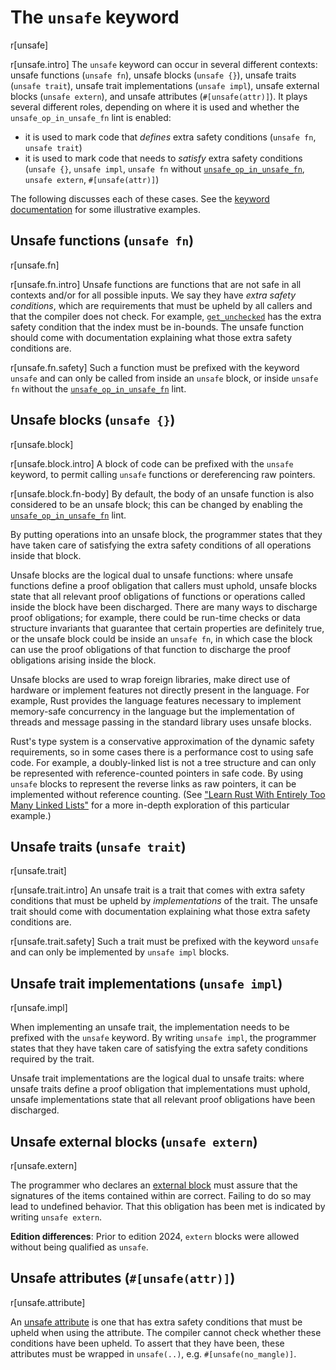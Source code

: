 # The `unsafe` keyword

r[unsafe]

r[unsafe.intro]
The `unsafe` keyword can occur in several different contexts:
unsafe functions (`unsafe fn`), unsafe blocks (`unsafe {}`), unsafe traits (`unsafe trait`), unsafe trait implementations (`unsafe impl`), unsafe external blocks (`unsafe extern`), and unsafe attributes (`#[unsafe(attr)]`).
It plays several different roles, depending on where it is used and whether the `unsafe_op_in_unsafe_fn` lint is enabled:
- it is used to mark code that *defines* extra safety conditions (`unsafe fn`, `unsafe trait`)
- it is used to mark code that needs to *satisfy* extra safety conditions (`unsafe {}`, `unsafe impl`, `unsafe fn` without [`unsafe_op_in_unsafe_fn`], `unsafe extern`, `#[unsafe(attr)]`)

The following discusses each of these cases.
See the [keyword documentation][keyword] for some illustrative examples.

## Unsafe functions (`unsafe fn`)

r[unsafe.fn]

r[unsafe.fn.intro]
Unsafe functions are functions that are not safe in all contexts and/or for all possible inputs.
We say they have *extra safety conditions*, which are requirements that must be upheld by all callers and that the compiler does not check.
For example, [`get_unchecked`] has the extra safety condition that the index must be in-bounds.
The unsafe function should come with documentation explaining what those extra safety conditions are.

r[unsafe.fn.safety]
Such a function must be prefixed with the keyword `unsafe` and can only be called from inside an `unsafe` block, or inside `unsafe fn` without the [`unsafe_op_in_unsafe_fn`] lint.

## Unsafe blocks (`unsafe {}`)

r[unsafe.block]

r[unsafe.block.intro]
A block of code can be prefixed with the `unsafe` keyword, to permit calling `unsafe` functions or dereferencing raw pointers.

r[unsafe.block.fn-body]
By default, the body of an unsafe function is also considered to be an unsafe block;
this can be changed by enabling the [`unsafe_op_in_unsafe_fn`] lint.

By putting operations into an unsafe block, the programmer states that they have taken care of satisfying the extra safety conditions of all operations inside that block.

Unsafe blocks are the logical dual to unsafe functions:
where unsafe functions define a proof obligation that callers must uphold, unsafe blocks state that all relevant proof obligations of functions or operations called inside the block have been discharged.
There are many ways to discharge proof obligations;
for example, there could be run-time checks or data structure invariants that guarantee that certain properties are definitely true, or the unsafe block could be inside an `unsafe fn`, in which case the block can use the proof obligations of that function to discharge the proof obligations arising inside the block.

Unsafe blocks are used to wrap foreign libraries, make direct use of hardware or implement features not directly present in the language.
For example, Rust provides the language features necessary to implement memory-safe concurrency in the language but the implementation of threads and message passing in the standard library uses unsafe blocks.

Rust's type system is a conservative approximation of the dynamic safety requirements, so in some cases there is a performance cost to using safe code.
For example, a doubly-linked list is not a tree structure and can only be represented with reference-counted pointers in safe code.
By using `unsafe` blocks to represent the reverse links as raw pointers, it can be implemented without reference counting.
(See ["Learn Rust With Entirely Too Many Linked Lists"](https://rust-unofficial.github.io/too-many-lists/) for a more in-depth exploration of this particular example.)

## Unsafe traits (`unsafe trait`)

r[unsafe.trait]

r[unsafe.trait.intro]
An unsafe trait is a trait that comes with extra safety conditions that must be upheld by *implementations* of the trait.
The unsafe trait should come with documentation explaining what those extra safety conditions are.

r[unsafe.trait.safety]
Such a trait must be prefixed with the keyword `unsafe` and can only be implemented by `unsafe impl` blocks.

## Unsafe trait implementations (`unsafe impl`)

r[unsafe.impl]

When implementing an unsafe trait, the implementation needs to be prefixed with the `unsafe` keyword.
By writing `unsafe impl`, the programmer states that they have taken care of satisfying the extra safety conditions required by the trait.

Unsafe trait implementations are the logical dual to unsafe traits: where unsafe traits define a proof obligation that implementations must uphold, unsafe implementations state that all relevant proof obligations have been discharged.

[keyword]: ../std/keyword.unsafe.html
[`get_unchecked`]: slice::get_unchecked
[`unsafe_op_in_unsafe_fn`]: ../rustc/lints/listing/allowed-by-default.html#unsafe-op-in-unsafe-fn

## Unsafe external blocks (`unsafe extern`)

r[unsafe.extern]

The programmer who declares an [external block] must assure that the signatures of the items contained within are correct. Failing to do so may lead to undefined behavior.  That this obligation has been met is indicated by writing `unsafe extern`.

**Edition differences**: Prior to edition 2024, `extern` blocks were allowed without being qualified as `unsafe`.

[external block]: items/external-blocks.md

## Unsafe attributes (`#[unsafe(attr)]`)

r[unsafe.attribute]

An [unsafe attribute] is one that has extra safety conditions that must be upheld when using the attribute. The compiler cannot check whether these conditions have been upheld.  To assert that they have been, these attributes must be wrapped in `unsafe(..)`, e.g. `#[unsafe(no_mangle)]`.

[unsafe attribute]: attributes.md
